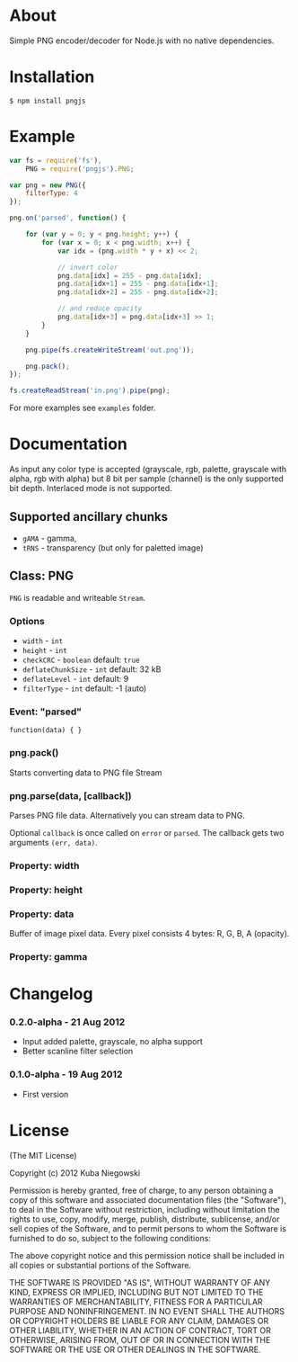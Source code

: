 About
========
Simple PNG encoder/decoder for Node.js with no native dependencies.

Installation
===============
```
$ npm install pngjs
```

Example
==========
```js
var fs = require('fs'),
    PNG = require('pngjs').PNG;

var png = new PNG({
    filterType: 4
});

png.on('parsed', function() {

    for (var y = 0; y < png.height; y++) {
        for (var x = 0; x < png.width; x++) {
            var idx = (png.width * y + x) << 2;

            // invert color
            png.data[idx] = 255 - png.data[idx];
            png.data[idx+1] = 255 - png.data[idx+1];
            png.data[idx+2] = 255 - png.data[idx+2];

            // and reduce opacity
            png.data[idx+3] = png.data[idx+3] >> 1;
        }
    }

    png.pipe(fs.createWriteStream('out.png'));

    png.pack();
});

fs.createReadStream('in.png').pipe(png);
```
For more examples see `examples` folder.

Documentation
================

As input any color type is accepted (grayscale, rgb, palette, grayscale with alpha, rgb with alpha) but 8 bit per sample (channel) is the only supported bit depth. Interlaced mode is not supported.

Supported ancillary chunks
------------------
- `gAMA` - gamma,
- `tRNS` - transparency (but only for paletted image)


## Class: PNG
`PNG` is readable and writeable `Stream`.

### Options
- `width` - `int`
- `height` - `int`
- `checkCRC` - `boolean` default: `true`
- `deflateChunkSize` - `int` default: 32 kB
- `deflateLevel` - `int` default: 9
- `filterType` - `int` default: -1 (auto)

### Event: "parsed"
`function(data) { }`

### png.pack()
Starts converting data to PNG file Stream

### png.parse(data, [callback])
Parses PNG file data. Alternatively you can stream data to PNG.

Optional `callback` is once called on `error` or `parsed`. The callback gets
two arguments `(err, data)`.

### Property: width

### Property: height

### Property: data
Buffer of image pixel data. Every pixel consists 4 bytes: R, G, B, A (opacity).

### Property: gamma

Changelog
============

### 0.2.0-alpha - 21 Aug 2012
  - Input added palette, grayscale, no alpha support
  - Better scanline filter selection

### 0.1.0-alpha - 19 Aug 2012
  - First version

License
=========

(The MIT License)

Copyright (c) 2012 Kuba Niegowski

Permission is hereby granted, free of charge, to any person obtaining a copy
of this software and associated documentation files (the "Software"), to deal
in the Software without restriction, including without limitation the rights
to use, copy, modify, merge, publish, distribute, sublicense, and/or sell
copies of the Software, and to permit persons to whom the Software is
furnished to do so, subject to the following conditions:

The above copyright notice and this permission notice shall be included in
all copies or substantial portions of the Software.

THE SOFTWARE IS PROVIDED "AS IS", WITHOUT WARRANTY OF ANY KIND, EXPRESS OR
IMPLIED, INCLUDING BUT NOT LIMITED TO THE WARRANTIES OF MERCHANTABILITY,
FITNESS FOR A PARTICULAR PURPOSE AND NONINFRINGEMENT. IN NO EVENT SHALL THE
AUTHORS OR COPYRIGHT HOLDERS BE LIABLE FOR ANY CLAIM, DAMAGES OR OTHER
LIABILITY, WHETHER IN AN ACTION OF CONTRACT, TORT OR OTHERWISE, ARISING FROM,
OUT OF OR IN CONNECTION WITH THE SOFTWARE OR THE USE OR OTHER DEALINGS IN
THE SOFTWARE.
